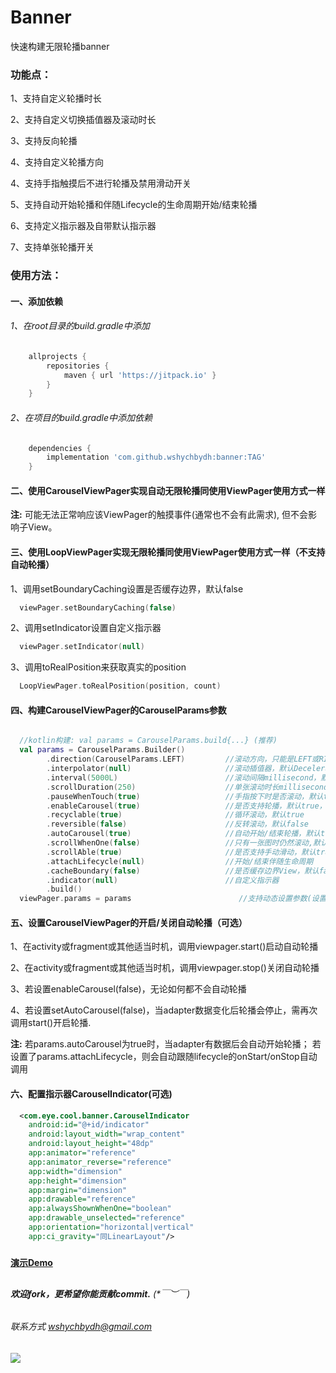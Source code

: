 # Banner
快速构建无限轮播banner

### 功能点：

1、支持自定义轮播时长

2、支持自定义切换插值器及滚动时长

3、支持反向轮播

4、支持自定义轮播方向

4、支持手指触摸后不进行轮播及禁用滑动开关

5、支持自动开始轮播和伴随Lifecycle的生命周期开始/结束轮播

6、支持定义指示器及自带默认指示器

7、支持单张轮播开关

### 使用方法：

#### 一、添加依赖
###### 1、在root目录的build.gradle中添加

```groovy
    allprojects {
        repositories {
            maven { url 'https://jitpack.io' }
        }
    }
```
###### 2、在项目的build.gradle中添加依赖

```groovy
    dependencies {
        implementation 'com.github.wshychbydh:banner:TAG'
    }
```

#### 二、使用CarouselViewPager实现自动无限轮播同使用ViewPager使用方式一样

**注:** 可能无法正常响应该ViewPager的触摸事件(通常也不会有此需求), 但不会影响子View。

#### 三、使用LoopViewPager实现无限轮播同使用ViewPager使用方式一样（不支持自动轮播）

1、调用setBoundaryCaching设置是否缓存边界，默认false

```kotlin
  viewPager.setBoundaryCaching(false)
```

2、调用setIndicator设置自定义指示器

```kotlin
  viewPager.setIndicator(null)
```

3、调用toRealPosition来获取真实的position

```kotlin
  LoopViewPager.toRealPosition(position, count)
```

#### 四、构建CarouselViewPager的CarouselParams参数

```kotlin

  //kotlin构建: val params = CarouselParams.build{...} (推荐)
  val params = CarouselParams.Builder()
        .direction(CarouselParams.LEFT)         //滚动方向，只能是LEFT或RIGHT,默认LEFT
        .interpolator(null)                     //滚动插值器，默认DecelerateInterpolator
        .interval(5000L)                        //滚动间隔millisecond，默认5s
        .scrollDuration(250)                    //单张滚动时长millisecond，默认250ms
        .pauseWhenTouch(true)                   //手指按下时是否滚动，默认true
        .enableCarousel(true)                   //是否支持轮播，默认true，（注：若设置为false，不会自动轮播）
        .recyclable(true)                       //循环滚动，默认true
        .reversible(false)                      //反转滚动，默认false
        .autoCarousel(true)                     //自动开始/结束轮播，默认true，(注：若为false，数据改变后不会继续轮播）
        .scrollWhenOne(false)                   //只有一张图时仍然滚动,默认false，禁用后，只有一个child时无法响应触摸事件
        .scrollAble(true)                       //是否支持手动滑动，默认true，禁用无法响应触摸事件
        .attachLifecycle(null)                  //开始/结束伴随生命周期
        .cacheBoundary(false)                   //是否缓存边界View，默认false
        .indicator(null)                        //自定义指示器
        .build()
  viewPager.params = params                        //支持动态设置参数(设置后自动生效)
```

#### 五、设置CarouselViewPager的开启/关闭自动轮播（可选）

1、在activity或fragment或其他适当时机，调用viewpager.start()启动自动轮播

2、在activity或fragment或其他适当时机，调用viewpager.stop()关闭自动轮播

3、若设置enableCarousel(false)，无论如何都不会自动轮播

4、若设置setAutoCarousel(false)，当adapter数据变化后轮播会停止，需再次调用start()开启轮播.

**注:** 若params.autoCarousel为true时，当adapter有数据后会自动开始轮播；
 若设置了params.attachLifecycle，则会自动跟随lifecycle的onStart/onStop自动调用


#### 六、配置指示器CarouselIndicator(可选)
```xml
  <com.eye.cool.banner.CarouselIndicator
    android:id="@+id/indicator"
    android:layout_width="wrap_content"
    android:layout_height="48dp"
    app:animator="reference"
    app:animator_reverse="reference"
    app:width="dimension"
    app:height="dimension"
    app:margin="dimension"
    app:drawable="reference"
    app:alwaysShownWhenOne="boolean"
    app:drawable_unselected="reference"
    app:orientation="horizontal|vertical"
    app:ci_gravity="同LinearLayout"/>
```

#####   
 
**[演示Demo](https://github.com/wshychbydh/SampleDemo)**    
    
##

###### **欢迎fork，更希望你能贡献commit.** (*￣︶￣)    

###### 联系方式 wshychbydh@gmail.com

[![](https://jitpack.io/v/wshychbydh/banner.svg)](https://jitpack.io/#wshychbydh/banner)